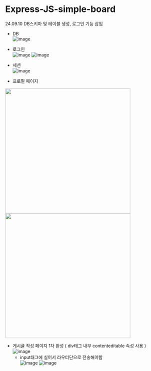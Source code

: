 ﻿# Express-JS-simple-board

24.09.10 DB스키마 및 테이블 생성, 로그인 기능 삽입

- DB
  <br/>
![image](https://github.com/user-attachments/assets/9f4999b1-ff0d-4a93-9a78-7c6a90f2a36d)

- 로그인
  <br/>
![image](https://github.com/user-attachments/assets/79f4a2c2-be5e-4cd5-ac76-c3f6b990f365)
![image](https://github.com/user-attachments/assets/ef76426f-3592-4c0f-95bd-555987791ffb)

- 세션
  <br/>
![image](https://github.com/user-attachments/assets/723873fe-248b-479e-af68-d59f79d46854)

- 프로필 페이지
  <br/>
<img src="https://github.com/user-attachments/assets/0b0e84c1-03cd-42b9-b36b-48e98e89de9f" width="400" />
<img src="https://github.com/user-attachments/assets/48abc53d-90c2-4757-bb24-e36ed64d8bf6" width="400" />



- 게시글 작성 페이지 1차 완성 ( div태그 내부 contenteditable 속성 사용 )
  <br/>
![image](https://github.com/user-attachments/assets/8e78c0fd-c729-41c0-b3fb-8ea0b45e9b41)
  - input태그에 실어서 라우터단으로 전송해야함
    <br/>
    ![image](https://github.com/user-attachments/assets/55bb054b-6ea1-46e8-b668-53be31f1d748)
    ![image](https://github.com/user-attachments/assets/39506425-5b48-45ef-b22b-8e3f4dda5a5c)

